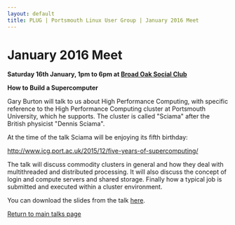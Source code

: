 ```yaml
---
layout: default
title: PLUG | Portsmouth Linux User Group | January 2016 Meet
---
```

<div>
	<h1>January 2016 Meet</h1>
	<p><b>Saturday 16th January, 1pm to 6pm at <a href="../venue.html">Broad Oak Social Club</a></b></p>
	<p><b class="blue">How to Build a Supercomputer</b></p>
	<p>Gary Burton will talk to us about High Performance Computing, with specific reference to the High Performance Computing cluster at
	Portsmouth University, which he supports. The cluster is called "Sciama" after the British physicist "Dennis Sciama".</p>
	<p>At the time of the talk Sciama will be enjoying its fifth birthday:</p>
	<p><a href="http://www.icg.port.ac.uk/2015/12/five-years-of-supercomputing/">http://www.icg.port.ac.uk/2015/12/five-years-of-supercomputing/</a></p>
	<p>The talk will discuss commodity clusters in general and how they deal with multithreaded and distributed processing. It will also
	discuss the concept of login and compute servers and shared storage. Finally how a typical job is submitted and executed within a
	cluster environment.</p>
	<p>You can download the slides from the talk <a href="201601.pdf">here</a>.</p>
	<p class="right"><a href="/talks/">Return to main talks page</a></p>
</div>
